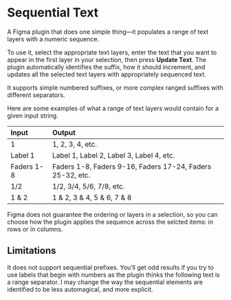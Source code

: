 # Sequential Text
 A Figma plugin that does one simple thing—it populates a range of text layers with a numeric sequence.

 To use it, select the appropriate text layers, enter the text that you want to appear in the first layer in your selection, then press **Update Text**. The plugin automatically identifies the suffix, how it should increment, and updates all the selected text layers with appropriately sequenced text.

It supports simple numbered suffixes, or more complex ranged suffixes with different separators.

Here are some examples of what a range of text layers would contain for a given input string.

| Input      | Output                                                    |
|:---------- |:--------------------------------------------------------- |
| 1          | 1, 2, 3, 4, etc.                                          |
| Label 1    | Label 1, Label 2, Label 3, Label 4, etc.                  |
| Faders 1-8 | Faders 1-8, Faders 9-16, Faders 17-24, Faders 25-32, etc. |
| 1/2        | 1/2, 3/4, 5/6, 7/8, etc.                                  |
| 1 & 2      | 1 & 2, 3 & 4, 5 & 6, 7 & 8                                |

Figma does not guarantee the ordering or layers in a selection, so you can choose how the plugin applies the sequence across the selcted items: in rows or in columns.

## Limitations
It does not support sequential prefixes. You’ll get odd results if you try to use labels that begin with numbers as the plugin thinks the following text is a range separator. I may change the way the sequential elements are identified to be less automagical, and more explicit.
